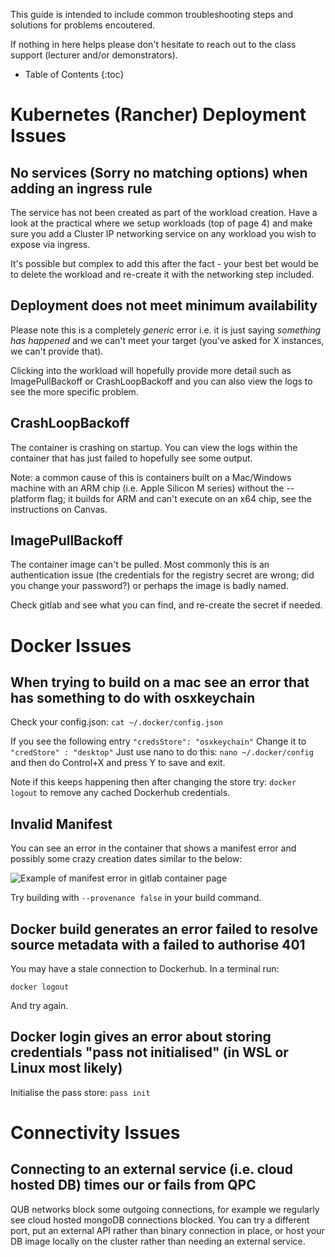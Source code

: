 This guide is intended to include common troubleshooting steps and solutions for problems encoutered.

If nothing in here helps please don't hesitate to reach out to the class support (lecturer and/or demonstrators).

* Table of Contents
{:toc}

# Kubernetes (Rancher) Deployment Issues

## No services (Sorry no matching options) when adding an ingress rule

The service has not been created as part of the workload creation. Have a look at the practical where we setup workloads (top of page 4) and make sure you add a Cluster IP networking service on any workload you wish to expose via ingress.

It's possible but complex to add this after the fact - your best bet would be to delete the workload and re-create it with the networking step included.

## Deployment does not meet minimum availability

Please note this is a completely *generic* error i.e. it is just saying _something has happened_ and we can't meet your target (you've asked for X instances, we can't provide that).

Clicking into the workload will hopefully provide more detail such as ImagePullBackoff or CrashLoopBackoff and you can also view the logs to see the more specific problem.

## CrashLoopBackoff

The container is crashing on startup. You can view the logs within the container that has just failed to hopefully see some output.

Note: a common cause of this is containers built on a Mac/Windows machine with an ARM chip (i.e. Apple Silicon M series) without the --platform flag; it builds for ARM and can't execute on an x64 chip, see the instructions on Canvas.

## ImagePullBackoff

The container image can't be pulled. Most commonly this is an authentication issue (the credentials for the registry secret are wrong; did you change your password?) or perhaps the image is badly named.

Check gitlab and see what you can find, and re-create the secret if needed.

# Docker Issues

## When trying to build on a mac see an error that has something to do with osxkeychain

Check your config.json:
```cat ~/.docker/config.json```

If you see the following entry ```"credsStore": "osxkeychain"```
Change it to 
```"credStore" : "desktop"```
Just use nano to do this:
```nano ~/.docker/config``` and then do Control+X and press Y to save and exit.

Note if this keeps happening then after changing the store try: ```docker logout``` to remove any cached Dockerhub credentials.

## Invalid Manifest

You can see an error in the container that shows a manifest error and possibly some crazy creation dates similar to the below:

![Example of manifest error in gitlab container page](/assets/images/invalid-tag-manifest.png)

Try building with ```--provenance false``` in your build command.

## Docker build generates an error failed to resolve source metadata with a failed to authorise 401

You may have a stale connection to Dockerhub. In a terminal run:

```docker logout```

And try again.

## Docker login gives an error about storing credentials "pass not initialised" (in WSL or Linux most likely)

Initialise the pass store: ```pass init```

# Connectivity Issues

## Connecting to an external service (i.e. cloud hosted DB) times our or fails from QPC

QUB networks block some outgoing connections, for example we regularly see cloud hosted mongoDB connections blocked. You can try a different port, put an external API rather than binary connection in place, or host your DB image locally on the cluster rather than needing an external service.
